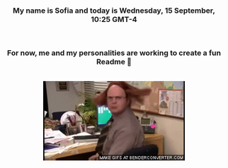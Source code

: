 


<div align="center">
<h3 >My name is Sofia and today is Wednesday, 15 September, 10:25 GMT-4</h3><br>
<h3 >For now, me and my personalities are working to create a fun Readme 👋
</h3><br>
<img src='img/dwight.gif' alt='working...'/>
</div>
